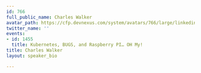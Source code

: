 ```yaml
---
id: 766
full_public_name: Charles Walker
avatar_path: https://cfp.devnexus.com/system/avatars/766/large/linkedin.jpg?1506627850
twitter_name: ''
events:
- id: 1455
  title: Kubernetes, BUGS, and Raspberry PI… OH My!
title: Charles Walker
layout: speaker_bio

---
```

